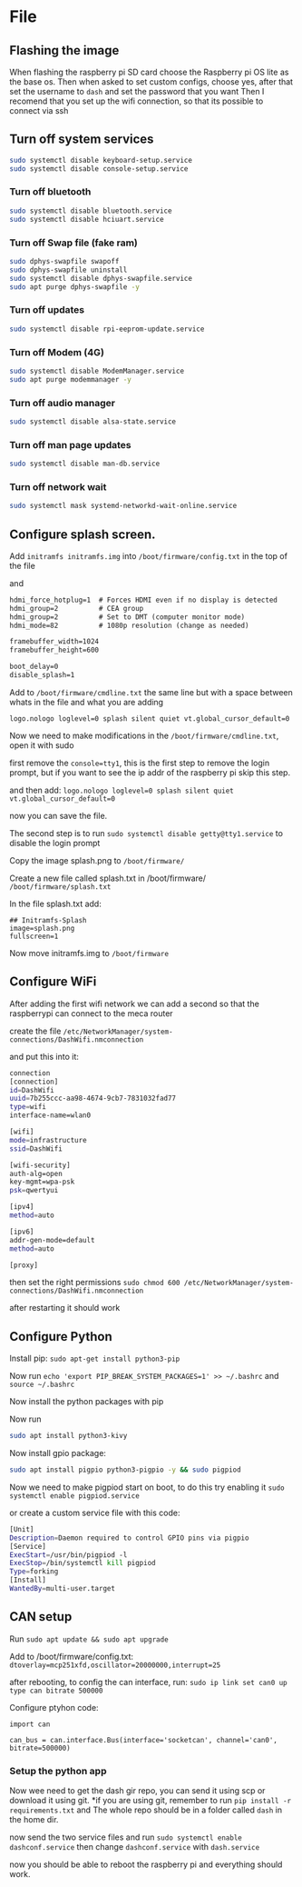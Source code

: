 # File 

## Flashing the image

When flashing the raspberry pi SD card choose the Raspberry pi OS lite as the base os. 
Then when asked to set custom configs, choose yes, after that set the username to `dash` and set the password that you want
Then I recomend that you set up the wifi connection, so that its possible to connect via ssh



## Turn off system services

```bash
sudo systemctl disable keyboard-setup.service
sudo systemctl disable console-setup.service
```

### Turn off bluetooth
```bash
sudo systemctl disable bluetooth.service
sudo systemctl disable hciuart.service
```

### Turn off Swap file (fake ram)

```bash
sudo dphys-swapfile swapoff
sudo dphys-swapfile uninstall
sudo systemctl disable dphys-swapfile.service
sudo apt purge dphys-swapfile -y
```

### Turn off updates
```bash
sudo systemctl disable rpi-eeprom-update.service
```

### Turn off Modem (4G)

```bash
sudo systemctl disable ModemManager.service
sudo apt purge modemmanager -y
```

### Turn off audio manager

```bash
sudo systemctl disable alsa-state.service
```

### Turn off man page updates

```bash
sudo systemctl disable man-db.service
```

### Turn off network wait

```bash
sudo systemctl mask systemd-networkd-wait-online.service
```

## Configure splash screen. 

Add `initramfs initramfs.img` into `/boot/firmware/config.txt` in the top of the file

and 
```txt
hdmi_force_hotplug=1  # Forces HDMI even if no display is detected
hdmi_group=2          # CEA group
hdmi_group=2          # Set to DMT (computer monitor mode)
hdmi_mode=82          # 1080p resolution (change as needed)

framebuffer_width=1024
framebuffer_height=600

boot_delay=0
disable_splash=1
```

Add to `/boot/firmware/cmdline.txt` the same line but with a space between whats in the file and what you are adding 

`logo.nologo loglevel=0 splash silent quiet vt.global_cursor_default=0` 

Now we need to make modifications in the `/boot/firmware/cmdline.txt`, open it with sudo

first remove the `console=tty1`, this is the first step to remove the login prompt, 
but if you want to see the ip addr of the raspberry pi skip this step.

and then add:
`logo.nologo loglevel=0 splash silent quiet vt.global_cursor_default=0` 

now you can save the file.

The second step is to run `sudo systemctl disable getty@tty1.service` to disable the login prompt

Copy the image splash.png to `/boot/firmware/`

Create a new file called splash.txt in /boot/firmware/ `/boot/firmware/splash.txt`

In the file splash.txt add:

```
## Initramfs-Splash
image=splash.png
fullscreen=1
```

Now move initramfs.img to `/boot/firmware`

## Configure WiFi

After adding the first wifi network we can add a second so that the raspberrypi can connect to the meca router

create the file `/etc/NetworkManager/system-connections/DashWifi.nmconnection`

and put this into it: 

``` bash
connection
[connection]
id=DashWifi
uuid=7b255ccc-aa98-4674-9cb7-7831032fad77
type=wifi
interface-name=wlan0

[wifi]
mode=infrastructure
ssid=DashWifi

[wifi-security]
auth-alg=open
key-mgmt=wpa-psk
psk=qwertyui

[ipv4]
method=auto

[ipv6]
addr-gen-mode=default
method=auto

[proxy]
```

then set the right permissions `sudo chmod 600 /etc/NetworkManager/system-connections/DashWifi.nmconnection`

after restarting it should work 

## Configure Python

Install pip: `sudo apt-get install python3-pip`

Now run `echo 'export PIP_BREAK_SYSTEM_PACKAGES=1' >> ~/.bashrc` and `source ~/.bashrc`

Now install the python packages with pip

Now run 
``` bash
sudo apt install python3-kivy
```

Now install gpio package: 
```bash
sudo apt install pigpio python3-pigpio -y && sudo pigpiod
```

Now we need to make pigpiod start on boot, to do this try enabling it `sudo systemctl enable pigpiod.service`

or create a custom service file with this code: 

```bash
[Unit]
Description=Daemon required to control GPIO pins via pigpio
[Service]
ExecStart=/usr/bin/pigpiod -l
ExecStop=/bin/systemctl kill pigpiod
Type=forking
[Install]
WantedBy=multi-user.target
```


## CAN setup

Run `sudo apt update && sudo apt upgrade`  

Add to /boot/firmware/config.txt:
`dtoverlay=mcp251xfd,oscillator=20000000,interrupt=25`

after rebooting, to config the can interface, run:
`sudo ip link set can0 up type can bitrate 500000`

Configure ptyhon code:
```ptyhon
import can

can_bus = can.interface.Bus(interface='socketcan', channel='can0', bitrate=500000)
```

### Setup the python app

Now wee need to get the dash gir repo, you can send it using scp or download it using git.
*if you are using git, remember to run `pip install -r requirements.txt` and 
The whole repo should be in a folder called `dash` in the home dir. 

now send the two service files and run `sudo systemctl enable dashconf.service` 
then change `dashconf.service` with `dash.service`

now you should be able to reboot the raspberry pi and everything should work.
